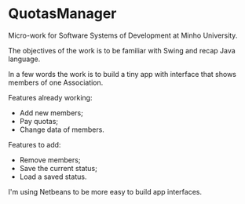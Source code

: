 # QuotasManager

Micro-work for Software Systems of Development at Minho University.

The objectives of the work is to be familiar with Swing and recap Java language.

In a few words the work is to build a tiny app with interface that shows members of one Association.

Features already working:
- Add new members;
- Pay quotas;
- Change data of members.

Features to add:
- Remove members;
- Save the current status;
- Load a saved status.

I'm using Netbeans to be more easy to build app interfaces.
